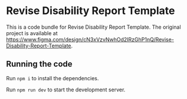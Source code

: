 
  # Revise Disability Report Template

  This is a code bundle for Revise Disability Report Template. The original project is available at https://www.figma.com/design/cN3xVzvNwhOd2IRzGhP1nQ/Revise-Disability-Report-Template.

  ## Running the code

  Run `npm i` to install the dependencies.

  Run `npm run dev` to start the development server.
  